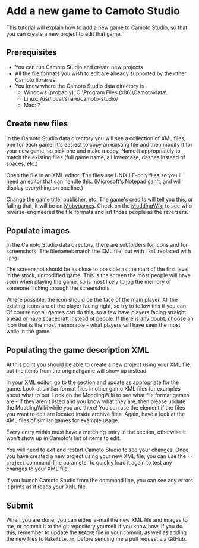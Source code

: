 <!--@
TITLE=Add a new game to Camoto Studio
-->

# Add a new game to Camoto Studio #

This tutorial will explain how to add a new game to Camoto Studio, so that you
can create a new project to edit that game.

## Prerequisites ##

* You can run Camoto Studio and create new projects
* All the file formats you wish to edit are already supported by the other
  Camoto libraries
* You know where the Camoto Studio data directory is
  * Windows (probably): C:\Program Files (x86)\Camoto\data\
  * Linux: /usr/local/share/camoto-studio/
  * Mac: ?

## Create new files ##

In the Camoto Studio data directory you will see a collection of XML files, one
for each game.  It's easiest to copy an existing file and then modify it for
your new game, so pick one and make a copy.  Name it appropriately to match the
existing files (full game name, all lowercase, dashes instead of spaces, etc.)

Open the file in an XML editor.  The files use UNIX LF-only files so you'll need
an editor that can handle this.  (Microsoft's Notepad can't, and will display
everything on one line.)

Change the game title, publisher, etc.  The game's credits will tell you this,
or failing that, it will be on [Mobygames](http://www.mobygames.com).  Check on
the [ModdingWiki](https://moddingwiki.shikadi.net) to see who reverse-engineered
the file formats and list those people as the reversers.

## Populate images ##

In the Camoto Studio data directory, there are subfolders for icons and for
screenshots.  The filenames match the XML file, but with `.xml` replaced
with `.png`.

The screenshot should be as close to possible as the start of the first level in
the stock, unmodified game.  This is the screen the most people will have seen
when playing the game, so is most likely to jog the memory of someone flicking
through the screenshots.

Where possible, the icon should be the face of the main player.  All the
existing icons are of the player facing right, so try to follow this if you can.
Of course not all games can do this, so a few have players facing straight ahead
or have spacecraft instead of people.  If there is any doubt, choose an icon
that is the most memorable - what players will have seen the most while in the
game.

## Populating the game description XML ##

At this point you should be able to create a new project using your XML file,
but the items from the original game will show up instead.

In your XML editor, go to the <files/> section and update as appropriate for the
game.  Look at similar format files in other game XML files for examples about
what to put.  Look on the ModdingWiki to see what file format games are - if
they aren't listed and you know what they are, then please update the
ModdingWiki while you are there!  You can use the <archive/> element if the
files you want to edit are located inside archive files.  Again, have a look at
the XML files of similar games for example usage.

Every <file/> entry within <files/> must have a matching <item/> entry in the
<display/> section, otherwise it won't show up in Camoto's list of items to
edit.

You will need to exit and restart Camoto Studio to see your changes.  Once you
have created a new project using your new XML file, you can use the
`--project` command-line parameter to quickly load it again to test any
changes to your XML file.

If you launch Camoto Studio from the command line, you can see any errors it
prints as it reads your XML file.

## Submit ##

When you are done, you can either e-mail the new XML file and images to me, or
commit it to the git repository yourself if you know how.  If you do this,
remember to update the `README` file in your commit, as well as adding
the new files to `Makefile.am`, before sending me a pull request via
GitHub.
